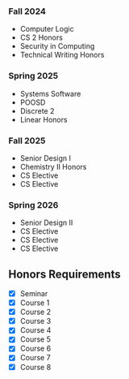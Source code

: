 ### Fall 2024
- Computer Logic
- CS 2 Honors
- Security in Computing
- Technical Writing Honors
### Spring 2025
- Systems Software
- POOSD
- Discrete 2
- Linear Honors
### Fall 2025
- Senior Design I
- Chemistry II Honors
- CS Elective 
- CS Elective
### Spring 2026
- Senior Design II
- CS Elective
- CS Elective
- CS Elective

## Honors Requirements
- [x] Seminar
- [x] Course 1
- [x] Course 2
- [x] Course 3
- [x] Course 4
- [x] Course 5
- [x] Course 6
- [x] Course 7
- [x] Course 8